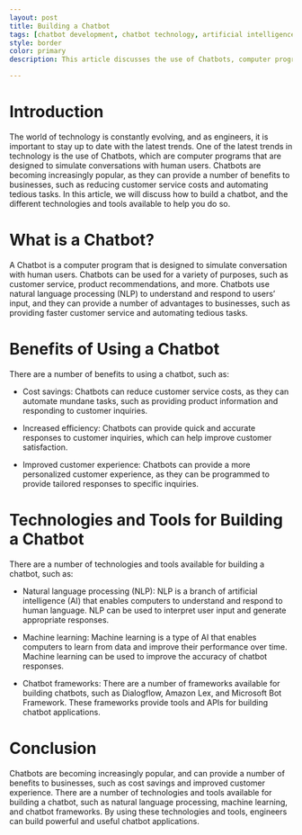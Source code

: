 ```yaml
---
layout: post
title: Building a Chatbot 
tags: [chatbot development, chatbot technology, artificial intelligence] 
style: border 
color: primary 
description: This article discusses the use of Chatbots, computer programs designed to simulate conversations with human users, and how to build one. Benefits of using a chatbot include cost savings, increased efficiency, and improved customer experience. Technologies and tools for building a chatbot include natural language processing, machine learning, and chatbot frameworks. 

---
```


 # Introduction

The world of technology is constantly evolving, and as engineers, it is important to stay up to date with the latest trends. One of the latest trends in technology is the use of Chatbots, which are computer programs that are designed to simulate conversations with human users. Chatbots are becoming increasingly popular, as they can provide a number of benefits to businesses, such as reducing customer service costs and automating tedious tasks. In this article, we will discuss how to build a chatbot, and the different technologies and tools available to help you do so.

# What is a Chatbot?

A Chatbot is a computer program that is designed to simulate conversation with human users. Chatbots can be used for a variety of purposes, such as customer service, product recommendations, and more. Chatbots use natural language processing (NLP) to understand and respond to users’ input, and they can provide a number of advantages to businesses, such as providing faster customer service and automating tedious tasks.

# Benefits of Using a Chatbot

There are a number of benefits to using a chatbot, such as:

- Cost savings: Chatbots can reduce customer service costs, as they can automate mundane tasks, such as providing product information and responding to customer inquiries.

- Increased efficiency: Chatbots can provide quick and accurate responses to customer inquiries, which can help improve customer satisfaction.

- Improved customer experience: Chatbots can provide a more personalized customer experience, as they can be programmed to provide tailored responses to specific inquiries.

# Technologies and Tools for Building a Chatbot

There are a number of technologies and tools available for building a chatbot, such as:

- Natural language processing (NLP): NLP is a branch of artificial intelligence (AI) that enables computers to understand and respond to human language. NLP can be used to interpret user input and generate appropriate responses.

- Machine learning: Machine learning is a type of AI that enables computers to learn from data and improve their performance over time. Machine learning can be used to improve the accuracy of chatbot responses.

- Chatbot frameworks: There are a number of frameworks available for building chatbots, such as Dialogflow, Amazon Lex, and Microsoft Bot Framework. These frameworks provide tools and APIs for building chatbot applications.

# Conclusion

Chatbots are becoming increasingly popular, and can provide a number of benefits to businesses, such as cost savings and improved customer experience. There are a number of technologies and tools available for building a chatbot, such as natural language processing, machine learning, and chatbot frameworks. By using these technologies and tools, engineers can build powerful and useful chatbot applications.